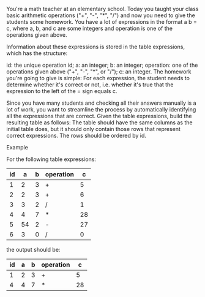 You're a math teacher at an elementary school. Today you taught your class basic arithmetic operations ("+", "-", "*", "/") and now you need to give the students some homework. You have a lot of expressions in the format a <operation> b = c, where a, b, and c are some integers and operation is one of the operations given above.

Information about these expressions is stored in the table expressions, which has the structure:

id: the unique operation id;
a: an integer;
b: an integer;
operation: one of the operations given above ("+", "-", "*", or "/");
c: an integer.
The homework you're going to give is simple: For each expression, the student needs to determine whether it's correct or not, i.e. whether it's true that the expression to the left of the = sign equals c.

Since you have many students and checking all their answers manually is a lot of work, you want to streamline the process by automatically identifying all the expressions that are correct. Given the table expressions, build the resulting table as follows: The table should have the same columns as the initial table does, but it should only contain those rows that represent correct expressions. The rows should be ordered by id.

Example

For the following table expressions:

| id | a  | b | operation | c  |
|----|----|---|-----------|----|
| 1  | 2  | 3 | \+        | 5  |
| 2  | 2  | 3 | \+        | 6  |
| 3  | 3  | 2 | /         | 1  |
| 4  | 4  | 7 | \*        | 28 |
| 5  | 54 | 2 | \-        | 27 |
| 6  | 3  | 0 | /         | 0  |

the output should be:

| id | a | b | operation | c  |
|----|---|---|-----------|----|
| 1  | 2 | 3 | \+        | 5  |
| 4  | 4 | 7 | \*        | 28 |

